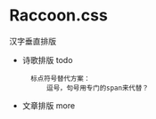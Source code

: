 Raccoon.css
=======

汉字垂直排版

* 诗歌排版 todo
		
		标点符号替代方案：
		    逗号，句号用专门的span来代替？
		     
* 文章排版 more


 
  